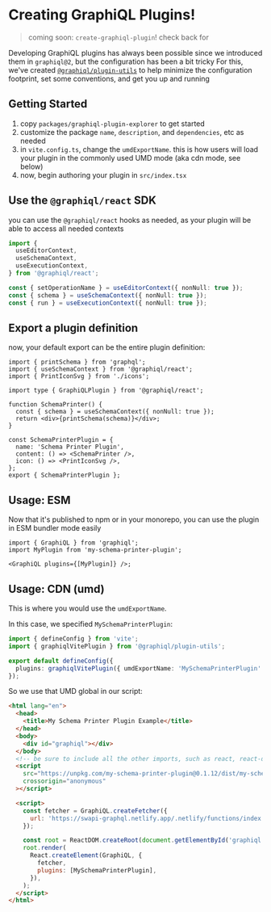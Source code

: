 # Creating GraphiQL Plugins!

> coming soon: `create-graphiql-plugin`! check back for

Developing GraphiQL plugins has always been possible since we introduced them in `graphiql@2`, but the configuration has been a bit tricky
For this, we've created [`@graphiql/plugin-utils`](../../graphiql-plugin-utils/) to help minimize the configuration footprint, set some conventions, and get you up and running

## Getting Started

1. copy `packages/graphiql-plugin-explorer` to get started
1. customize the package `name`, `description`, and `dependencies`, etc as needed
1. in `vite.config.ts`, change the `umdExportName`. this is how users will load your plugin in the commonly used UMD mode (aka cdn mode, see below)
1. now, begin authoring your plugin in `src/index.tsx`

## Use the `@graphiql/react` SDK

you can use the `@graphiql/react` hooks as needed, as your plugin will be able to access all needed contexts

```ts
import {
  useEditorContext,
  useSchemaContext,
  useExecutionContext,
} from '@graphiql/react';

const { setOperationName } = useEditorContext({ nonNull: true });
const { schema } = useSchemaContext({ nonNull: true });
const { run } = useExecutionContext({ nonNull: true });
```

## Export a plugin definition

now, your default export can be the entire plugin definition:

```tsx
import { printSchema } from 'graphql';
import { useSchemaContext } from '@graphiql/react';
import { PrintIconSvg } from './icons';

import type { GraphiQLPlugin } from '@graphiql/react';

function SchemaPrinter() {
  const { schema } = useSchemaContext({ nonNull: true });
  return <div>{printSchema(schema)}</div>;
}

const SchemaPrinterPlugin = {
  name: 'Schema Printer Plugin',
  content: () => <SchemaPrinter />,
  icon: () => <PrintIconSvg />,
};
export { SchemaPrinterPlugin };
```

## Usage: ESM

Now that it's published to npm or in your monorepo, you can use the plugin in ESM bundler mode easily

```tsx
import { GraphiQL } from 'graphiql';
import MyPlugin from 'my-schema-printer-plugin';

<GraphiQL plugins={[MyPlugin]} />;
```

## Usage: CDN (umd)

This is where you would use the `umdExportName`.

In this case, we specified `MySchemaPrinterPlugin`:

```ts
import { defineConfig } from 'vite';
import { graphiqlVitePlugin } from '@graphiql/plugin-utils';

export default defineConfig({
  plugins: graphiqlVitePlugin({ umdExportName: 'MySchemaPrinterPlugin' }),
});
```

So we use that UMD global in our script:

```html
<html lang="en">
  <head>
    <title>My Schema Printer Plugin Example</title>
  </head>
  <body>
    <div id="graphiql"></div>
  </body>
  <!-- be sure to include all the other imports, such as react, react-dom and graphiql itself, see /examples/graphiql-cdn -->
  <script
    src="https://unpkg.com/my-schema-printer-plugin@0.1.12/dist/my-schema-printer-plugin.umd.js"
    crossorigin="anonymous"
  ></script>

  <script>
    const fetcher = GraphiQL.createFetcher({
      url: 'https://swapi-graphql.netlify.app/.netlify/functions/index',
    });

    const root = ReactDOM.createRoot(document.getElementById('graphiql'));
    root.render(
      React.createElement(GraphiQL, {
        fetcher,
        plugins: [MySchemaPrinterPlugin],
      }),
    );
  </script>
</html>
```
